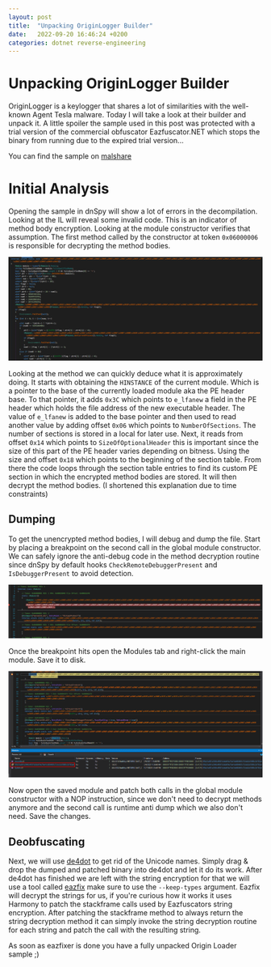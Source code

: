 ```yaml
---
layout: post
title:  "Unpacking OriginLogger Builder"
date:   2022-09-20 16:46:24 +0200
categories: dotnet reverse-engineering
---
```


# Unpacking OriginLogger Builder

OriginLogger is a keylogger that shares a lot of similarities with the well-known Agent Tesla malware. Today I will take a look at their builder and unpack it. A little spoiler the sample used in this post was protected with a trial version of the commercial obfuscator Eazfuscator.NET which stops the binary from running due to the expired trial version...

You can find the sample on [malshare](https://malshare.com/sample.php?action=detail&hash=595a7ea981a3948c4f387a5a6af54a70a41dd604685c72cbd2a55880c2b702ed)


# Initial Analysis

Opening the sample in dnSpy will show a lot of errors in the decompilation. Looking at the IL will reveal some invalid code. This is an indicator of method body encryption. Looking at the module constructor verifies that assumption. The first method called by the constructor at token `0x06000006` is responsible for decrypting the method bodies.

![constructor](/images/origin_decrypt.png)

Looking at the method we can quickly deduce what it is approximately doing. It starts with obtaining the `HINSTANCE` of the current module. Which is a pointer to the base of the currently loaded module aka the PE header base. To that pointer, it adds `0x3C` which points to `e_lfanew` a field in the PE header which holds the file address of the new executable header. The value of `e_lfanew` is added to the base pointer and then used to read another value by adding offset `0x06` which points to `NumberOfSections`. The number of sections is stored in a local for later use. Next, it reads from offset `0x14` which points to `SizeOfOptionalHeader` this is important since the size of this part of the PE header varies depending on bitness. Using the size and offset `0x18` which points to the beginning of the section table. From there the code loops through the section table entries to find its custom PE section in which the encrypted method bodies are stored. It will then decrypt the method bodies. (I shortened this explanation due to time constraints)

## Dumping

To get the unencrypted method bodies, I will debug and dump the file. Start by placing a breakpoint on the second call in the global module constructor. We can safely ignore the anti-debug code in the method decryption routine since dnSpy by default hooks `CheckRemoteDebuggerPresent` and `IsDebuggerPresent` to avoid detection.

![breakpoint](/images/origin_constructor.png)

Once the breakpoint hits open the Modules tab and right-click the main module. Save it to disk.

![dumping](/images/origin_dump.png)

Now open the saved module and patch both calls in the global module constructor with a NOP instruction, since we don't need to decrypt methods anymore and the second call is runtime anti dump which we also don't need. Save the changes.

## Deobfuscating

Next, we will use [de4dot](https://github.com/de4dot/de4dot) to get rid of the Unicode names. Simply drag & drop the dumped and patched binary into de4dot and let it do its work. After de4dot has finished we are left with the string encryption for that we will use a tool called [eazfix](https://github.com/HoLLy-HaCKeR/EazFixer) make sure to use the `--keep-types` argument. Eazfix will decrypt the strings for us, if you're curious how it works it uses Harmony to patch the stackframe calls used by Eazfuscators string encryption. After patching the stackframe method to always return the string decryption method it can simply invoke the string decryption routine for each string and patch the call with the resulting string.

As soon as eazfixer is done you have a fully unpacked Origin Loader sample ;)
